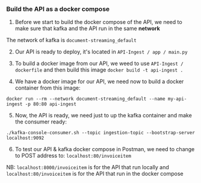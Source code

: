 ### Build the API as a docker compose



1. Before we start to build the docker compose of the API, we need to 
make sure that kafka and the API run in the same **network**

The network of kafka is `document-streaming_default`


2. Our API is ready to deploy, it's located in `API-Ingest / app / main.py`


3. To build a docker image from our API, we weed to use `API-Ingest / dockerfile`
and then build this image `docker build -t api-ingest .`


4. We have a docker image for our API, we need now to build a docker container from
this image: 
````shell
docker run --rm --network document-streaming_default --name my-api-ingest -p 80:80 api-ingest
````


5. Now, the API is ready, we need just to up the kafka container and make the consumer ready:
````shell
./kafka-console-consumer.sh --topic ingestion-topic --bootstrap-server localhost:9092
````

6. To test our API & kafka docker compose in Postman, we need to change to POST address to:
```localhost:80/invoiceitem```

NB: ```localhost:8000/invoiceitem``` is for the API that run locally and 
```localhost:80/invoiceitem``` is for the API that run in the docker compose



